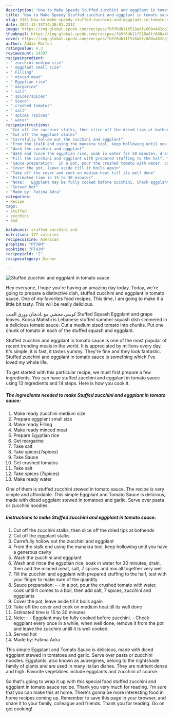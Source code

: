 ```yaml
---
description: "How to Make Speedy Stuffed zucchini and eggplant in tomato sauce"
title: "How to Make Speedy Stuffed zucchini and eggplant in tomato sauce"
slug: 3381-how-to-make-speedy-stuffed-zucchini-and-eggplant-in-tomato-sauce
date: 2021-11-15T14:30:01.231Z
image: https://img-global.cpcdn.com/recipes/fb5f6db11f518a8f/680x482cq70/stuffed-zucchini-and-eggplant-in-tomato-sauce-recipe-main-photo.jpg
thumbnail: https://img-global.cpcdn.com/recipes/fb5f6db11f518a8f/680x482cq70/stuffed-zucchini-and-eggplant-in-tomato-sauce-recipe-main-photo.jpg
cover: https://img-global.cpcdn.com/recipes/fb5f6db11f518a8f/680x482cq70/stuffed-zucchini-and-eggplant-in-tomato-sauce-recipe-main-photo.jpg
author: Addie Morton
ratingvalue: 4.3
reviewcount: 14597
recipeingredient:
- " zucchini medium size"
- " eggplant small size"
- " Filling"
- " minced meat"
- " Egyptian rice"
- " margarine"
- " salt"
- " spices7spices"
- " Sauce"
- " crushed tomatos"
- " salt"
- " spices 7spices"
- " water"
recipeinstructions:
- "Cut off the zucchini stalks, then slice off the dried tips at bothends"
- "Cut off the eggplant stalks"
- "Carrefully hollow out the zucchini and eggplant"
- "From the stalk end using the manakra tool, keep hollowing until you have a generous cavity"
- "Wash the zucchini and eggplant"
- "Wash and rince the egyptian rice, soak in water for 30 minutes, drain, then add the minced meat, salt, 7 spices and mix all together very well"
- "Fill the zucchini and eggplant with prepared stuffing to the half, test with your finger to make sure of the quantity"
- "Sauce preparation:  ‏in a pot, pour the crushed tomato with water, cook until it comes to a boil, then add salt, 7 spices, zucchini and eggplants"
- "Cover the pot, leave aside till it boils again"
- "Take off the cover and cook on medium heat till its well done"
- "Estimated time is 15 to 30 minutes"
- "Note:   ‏Eggplant may be fully cooked before zucchini. ‏Check eggplant every once in a while, when well done, remove it from the pot and leave the zucchini untill it is well cooked."
- "Served hot"
- "Made by: Fatima Adra"
categories:
- Recipe
tags:
- stuffed
- zucchini
- and

katakunci: stuffed zucchini and 
nutrition: 177 calories
recipecuisine: American
preptime: "PT38M"
cooktime: "PT43M"
recipeyield: "2"
recipecategory: Dinner

---
```



![Stuffed zucchini and eggplant in tomato sauce](https://img-global.cpcdn.com/recipes/fb5f6db11f518a8f/680x482cq70/stuffed-zucchini-and-eggplant-in-tomato-sauce-recipe-main-photo.jpg)

Hey everyone, I hope you're having an amazing day today. Today, we're going to prepare a distinctive dish, stuffed zucchini and eggplant in tomato sauce. One of my favorites food recipes. This time, I am going to make it a little bit tasty. This will be really delicious.

كوسى محشي مع باذنجان وورق العنب Stuffed Squash Eggplant and grape leaves. Koosa Mahshi is Lebanese stuffed summer squash dish simmered in a delicious tomato sauce. Cut a medium sized tomato into chunks. Put one chunk of tomato in each of the stuffed squash and eggplant.

Stuffed zucchini and eggplant in tomato sauce is one of the most popular of recent trending meals in the world. It is appreciated by millions every day. It's simple, it is fast, it tastes yummy. They're fine and they look fantastic. Stuffed zucchini and eggplant in tomato sauce is something which I've loved my whole life.


To get started with this particular recipe, we must first prepare a few ingredients. You can have stuffed zucchini and eggplant in tomato sauce using 13 ingredients and 14 steps. Here is how you cook it.

<!--inarticleads1-->

##### The ingredients needed to make Stuffed zucchini and eggplant in tomato sauce:

1. Make ready  zucchini medium size
1. Prepare  eggplant small size
1. Make ready  Filling
1. Make ready  minced meat
1. Prepare  Egyptian rice
1. Get  margarine
1. Take  salt
1. Take  spices(7spices)
1. Take  Sauce
1. Get  crushed tomatos
1. Take  salt
1. Take  spices (7spices)
1. Make ready  water


One of them is stuffed zucchini stewed in tomato sauce. The recipe is very simple and affordable. This simple Eggplant and Tomato Sauce is delicious, made with diced eggplant stewed in tomatoes and garlic. Serve over pasta or zucchini noodles. 

<!--inarticleads2-->

##### Instructions to make Stuffed zucchini and eggplant in tomato sauce:

1. Cut off the zucchini stalks, then slice off the dried tips at bothends
1. Cut off the eggplant stalks
1. Carrefully hollow out the zucchini and eggplant
1. From the stalk end using the manakra tool, keep hollowing until you have a generous cavity
1. Wash the zucchini and eggplant
1. Wash and rince the egyptian rice, soak in water for 30 minutes, drain, then add the minced meat, salt, 7 spices and mix all together very well
1. Fill the zucchini and eggplant with prepared stuffing to the half, test with your finger to make sure of the quantity
1. Sauce preparation: -  - ‏in a pot, pour the crushed tomato with water, cook until it comes to a boil, then add salt, 7 spices, zucchini and eggplants
1. Cover the pot, leave aside till it boils again
1. Take off the cover and cook on medium heat till its well done
1. Estimated time is 15 to 30 minutes
1. Note:  -  - ‏Eggplant may be fully cooked before zucchini. - ‏Check eggplant every once in a while, when well done, remove it from the pot and leave the zucchini untill it is well cooked.
1. Served hot
1. Made by: Fatima Adra


This simple Eggplant and Tomato Sauce is delicious, made with diced eggplant stewed in tomatoes and garlic. Serve over pasta or zucchini noodles. Eggplants, also known as aubergines, belong to the nightshade family of plants and are used in many Italian dishes. They are nutrient dense and high. Favorite vegetables include eggplants and zucchini of course. 

So that's going to wrap it up with this special food stuffed zucchini and eggplant in tomato sauce recipe. Thank you very much for reading. I'm sure that you can make this at home. There's gonna be more interesting food in home recipes coming up. Remember to save this page in your browser, and share it to your family, colleague and friends. Thank you for reading. Go on get cooking!
